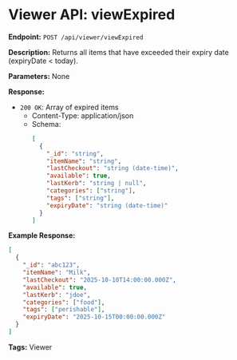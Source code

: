 # Viewer API: viewExpired

**Endpoint:** `POST /api/viewer/viewExpired`

**Description:** Returns all items that have exceeded their expiry date (expiryDate < today).

**Parameters:** None

**Response:**
- `200 OK`: Array of expired items
  - Content-Type: application/json
  - Schema:
    ```json
    [
      {
        "_id": "string",
        "itemName": "string",
        "lastCheckout": "string (date-time)",
        "available": true,
        "lastKerb": "string | null",
        "categories": ["string"],
        "tags": ["string"],
        "expiryDate": "string (date-time)"
      }
    ]
    ```

**Example Response:**
```json
[
  {
    "_id": "abc123",
    "itemName": "Milk",
    "lastCheckout": "2025-10-10T14:00:00.000Z",
    "available": true,
    "lastKerb": "jdoe",
    "categories": ["food"],
    "tags": ["perishable"],
    "expiryDate": "2025-10-15T00:00:00.000Z"
  }
]
```

**Tags:** Viewer
